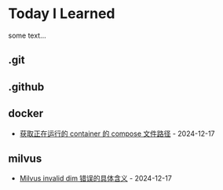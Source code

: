 # Today I Learned

some text...

## .git
## .github
## docker
- [获取正在运行的 container 的 compose 文件路径](docker/get-compose-file-path-from-running-container.md) - 2024-12-17
## milvus
- [Milvus invalid dim 错误的具体含义](milvus/milvus-invalid-dim.md) - 2024-12-17
